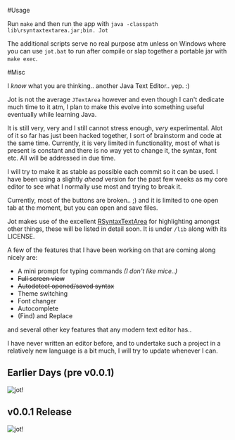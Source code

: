 #Usage

Run `make` and then run the app with `java -classpath lib\rsyntaxtextarea.jar;bin. Jot`

The additional scripts serve no real purpose atm unless on Windows where you can use `jot.bat` to run after compile or slap together a portable jar with `make exec`.


#Misc

I *know* what you are thinking.. another Java Text Editor.. yep. :)

Jot is not the average `JTextArea` however and even though I can't dedicate much time to it atm, I plan to make this evolve into something useful eventually while learning Java.

It is still very, very and I still cannot stress enough, *very* experimental.
Alot of it so far has just been hacked together, I sort of brainstorm and code at the same time.
Currently, it is very limited in functionality, most of what is present is constant and there is no way yet to change it,
the syntax, font etc. All will be addressed in due time.

I will try to make it as stable as possible each commit so it can be used.
I have been using a slightly *ahead* version for the past few weeks as my core editor to see what I normally use most and trying to break it.

Currently, most of the buttons are broken.. ;) and it is limited to one open tab at the moment, but you can open and save files.

Jot makes use of the excellent [RSyntaxTextArea](http://fifesoft.com/rsyntaxtextarea/) for highlighting amongst other things, these will be listed in detail soon.
It is under `/lib` along with its LICENSE.

A few of the features that I have been working on that are coming along nicely are:
- A mini prompt for typing commands *(I don't like mice..)*
- <del>Full screen view</del>
- <del>Autodetect opened/saved syntax</del>
- Theme switching
- Font changer
- Autocomplete
- (Find) and Replace

and several other key features that any modern text editor has..

I have never written an editor before, and to undertake such a project in a relatively new language is a bit much, I will try to update whenever I can.

Earlier Days (pre v0.0.1)
-
![jot!](http://f.cl.ly/items/1y430J3E3T2T243E3705/jotgui.png)

v0.0.1 Release
-
![jot!](http://cl.ly/image/1y1P3q3n0U0f/gui-2.png)
